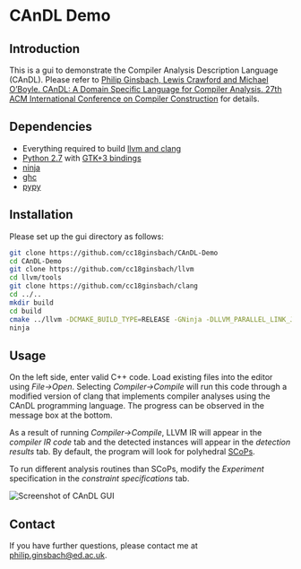 # CAnDL Demo

## Introduction

This is a gui to demonstrate the Compiler Analysis Description Language (CAnDL). Please refer to [Philip Ginsbach, Lewis Crawford and Michael O’Boyle. CAnDL: A Domain Specific Language for Compiler Analysis. 27th ACM International Conference on Compiler Construction](https://www.conference-publishing.com/list.php?Event=CC18) for details.

## Dependencies

* Everything required to build [llvm and clang](https://llvm.org/docs/GettingStarted.html#software)
* [Python 2.7](https://www.python.org) with [GTK+3 bindings](http://python-gtk-3-tutorial.readthedocs.io/en/latest/install.html)
* [ninja](https://ninja-build.org)
* [ghc](https://www.haskell.org/ghc)
* [pypy](https://pypy.org)

## Installation

Please set up the gui directory as follows:

```sh
git clone https://github.com/cc18ginsbach/CAnDL-Demo
cd CAnDL-Demo
git clone https://github.com/cc18ginsbach/llvm
cd llvm/tools
git clone https://github.com/cc18ginsbach/clang
cd ../..
mkdir build
cd build
cmake ../llvm -DCMAKE_BUILD_TYPE=RELEASE -GNinja -DLLVM_PARALLEL_LINK_JOBS=1
ninja
```

## Usage

On the left side, enter valid C++ code. Load existing files into the editor using _File->Open_.
Selecting _Compiler->Compile_ will run this code through a modified version of clang that implements compiler analyses using the CAnDL programming language.
The progress can be observed in the message box at the bottom.

As a result of running _Compiler->Compile_, LLVM IR will appear in the _compiler IR code_ tab and the detected instances will appear in the _detection results_ tab.
By default, the program will look for polyhedral [SCoPs](http://perso.ens-lyon.fr/christophe.alias/impact2011/impact-07.pdf).

To run different analysis routines than SCoPs, modify the _Experiment_ specification in the _constraint specifications_ tab.

![Screenshot of CAnDL GUI](/candl_gui_screenshot.jpg?raw=true "CAnDL GUI")

## Contact

If you have further questions, please contact me at philip.ginsbach@ed.ac.uk.

